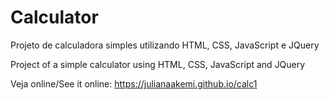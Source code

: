 # Calculator

Projeto de calculadora simples utilizando HTML, CSS, JavaScript e JQuery

Project of a simple calculator using HTML, CSS, JavaScript and JQuery

Veja online/See it online: https://julianaakemi.github.io/calc1
